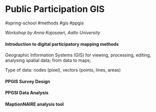 # Public Participation GIS

#spring-school #methods #gis #ppgis

*Workshop by Anna Kajosaari, Aalto University*

#### Introduction to digital participatory mapping methods

Geographic Information Systems (GIS) for viewing, processing, editing, analysing spatial data; from data to maps;

Type of data: nodes (pixel), vectors (points, lines, areas)

#### PPGIS Survey Design

#### PPGSI Data Analysis

#### MaptionNAIRE analysis tool


